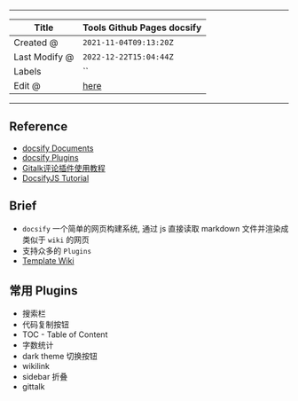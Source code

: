 -----

| Title         | Tools Github Pages docsify                           |
| ------------- | ---------------------------------------------------- |
| Created @     | `2021-11-04T09:13:20Z`                               |
| Last Modify @ | `2022-12-22T15:04:44Z`                               |
| Labels        | \`\`                                                 |
| Edit @        | [here](https://github.com/junxnone/xwiki/issues/130) |

-----

## Reference

  - [docsify Documents](https://docsify.js.org)
  - [docsify Plugins](https://docsify.js.org/#/awesome?id=plugins)
  - [Gitalk评论插件使用教程](https://segmentfault.com/a/1190000018072952)
  - [DocsifyJS
    Tutorial](https://michaelcurrin.github.io/docsify-js-tutorial/#/)

## Brief

  - `docsify` 一个简单的网页构建系统, 通过 js 直接读取 markdown 文件并渲染成类似于 `wiki` 的网页
  - 支持众多的 `Plugins`
  - [Template Wiki](https://junxnone.github.io/twiki/)

## 常用 Plugins

  - 搜索栏
  - 代码复制按钮
  - TOC - Table of Content
  - 字数统计
  - dark theme 切换按钮
  - wikilink
  - sidebar 折叠
  - gittalk
